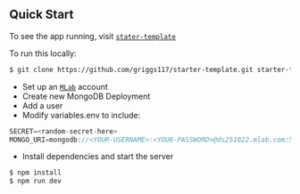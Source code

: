 ## Quick Start

To see the app running, visit [`stater-template`](https://starter-template.herokuapp.com)

To run this locally:

```bash
$ git clone https://github.com/griggs117/starter-template.git starter-template
```

- Set up an [`MLab`](https://mlab.com) account
- Create new MongoDB Deployment
- Add a user
- Modify variables.env to include:

```js
SECRET=<random-secret-here>
MONGO_URI=mongodb://<YOUR-USERNAME>:<YOUR-PASSWORD>@ds251022.mlab.com:51022/newproject
```

- Install dependencies and start the server

```bash
$ npm install
$ npm run dev
```
